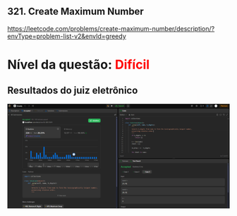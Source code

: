 ## 321. Create Maximum Number

https://leetcode.com/problems/create-maximum-number/description/?envType=problem-list-v2&envId=greedy

# Nível da questão: <span style="color: red;">Difícil</span>

## Resultados do juiz eletrônico

![](/Assets/g4.png)
